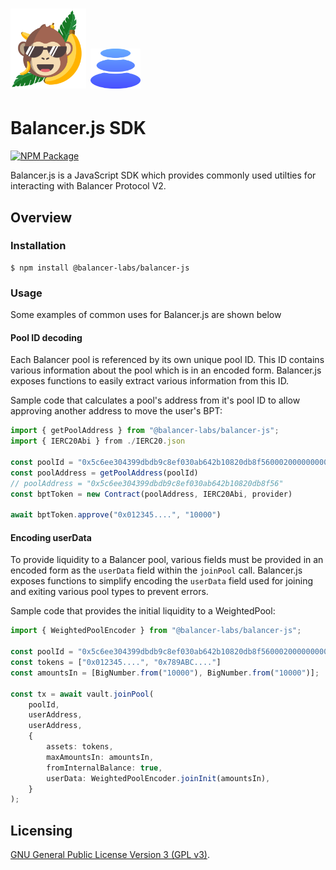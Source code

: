# <img src="../../logo.svg" alt="ApeSwap" height="128px"> <img src="../../logo-b.svg" alt="Balancer" height="64px">

# Balancer.js SDK

[![NPM Package](https://img.shields.io/npm/v/@balancer-labs/balancer-js.svg)](https://www.npmjs.org/package/@balancer-labs/balancer-js)

Balancer.js is a JavaScript SDK which provides commonly used utilties for interacting with Balancer Protocol V2.

## Overview

### Installation

```console
$ npm install @balancer-labs/balancer-js
```

### Usage

Some examples of common uses for Balancer.js are shown below

#### Pool ID decoding

Each Balancer pool is referenced by its own unique pool ID. This ID contains various information about the pool which is in an encoded form. Balancer.js exposes functions to easily extract various information from this ID.

Sample code that calculates a pool's address from it's pool ID to allow approving another address to move the user's BPT:

```typescript
import { getPoolAddress } from "@balancer-labs/balancer-js";
import { IERC20Abi } from ./IERC20.json

const poolId = "0x5c6ee304399dbdb9c8ef030ab642b10820db8f56000200000000000000000014"
const poolAddress = getPoolAddress(poolId)
// poolAddress = "0x5c6ee304399dbdb9c8ef030ab642b10820db8f56"
const bptToken = new Contract(poolAddress, IERC20Abi, provider)

await bptToken.approve("0x012345....", "10000")

```

#### Encoding userData

To provide liquidity to a Balancer pool, various fields must be provided in an encoded form as the `userData` field within the `joinPool` call. Balancer.js exposes functions to simplify encoding the `userData` field used for joining and exiting various pool types to prevent errors.

Sample code that provides the initial liquidity to a WeightedPool:

```typescript
import { WeightedPoolEncoder } from "@balancer-labs/balancer-js";

const poolId = "0x5c6ee304399dbdb9c8ef030ab642b10820db8f56000200000000000000000014"
const tokens = ["0x012345....", "0x789ABC...."]
const amountsIn = [BigNumber.from("10000"), BigNumber.from("10000")];

const tx = await vault.joinPool(
    poolId,
    userAddress,
    userAddress,
    {
        assets: tokens,
        maxAmountsIn: amountsIn,
        fromInternalBalance: true,
        userData: WeightedPoolEncoder.joinInit(amountsIn),
    }
);
```



## Licensing

[GNU General Public License Version 3 (GPL v3)](../../LICENSE).
